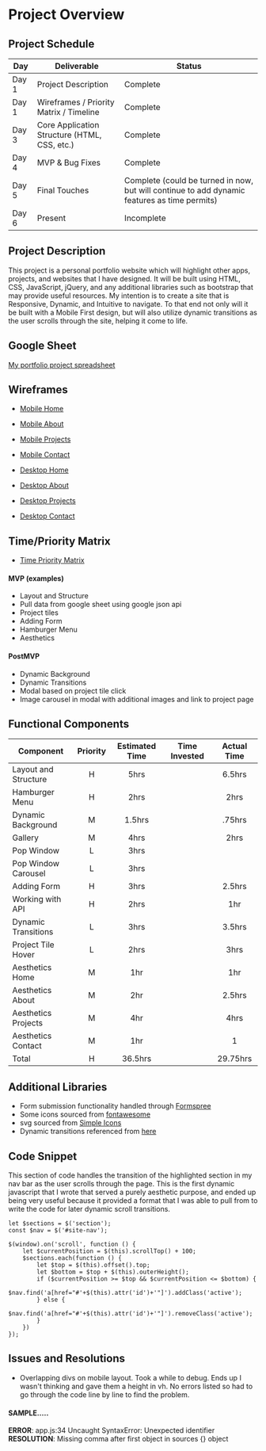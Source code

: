 # Project Overview

## Project Schedule

|  Day | Deliverable | Status
|---|---| ---|
|Day 1| Project Description | Complete
|Day 1| Wireframes / Priority Matrix / Timeline | Complete
|Day 3| Core Application Structure (HTML, CSS, etc.) | Complete
|Day 4| MVP & Bug Fixes | Complete
|Day 5| Final Touches | Complete (could be turned in now, but will continue to add dynamic features as time permits)
|Day 6| Present | Incomplete


## Project Description

This project is a personal portfolio website which will highlight other apps, projects, and websites that I have designed. It will be built using HTML, CSS, JavaScript, jQuery, and any additional libraries such as bootstrap that may provide useful resources. My intention is to create a site that is Responsive, Dynamic, and Intuitive to navigate. To that end not only will it be built with a Mobile First design, but will also utilize dynamic transitions as the user scrolls through the site, helping it come to life.

## Google Sheet

[My portfolio project spreadsheet](https://docs.google.com/spreadsheets/d/1_ZuE250yX7bWNFs82cpKnCjxh0b6CUx40Kf40geVfdY/edit#gid=0) 

## Wireframes

- [Mobile Home](https://res.cloudinary.com/bcantello/image/upload/v1583622741/MobileHome_iay4el.png)
- [Mobile About](https://res.cloudinary.com/bcantello/image/upload/v1583622741/MobileAbout_nbrunp.png)
- [Mobile Projects](https://res.cloudinary.com/bcantello/image/upload/v1583622741/MobileProjects_nkcz4e.png)
- [Mobile Contact](https://res.cloudinary.com/bcantello/image/upload/v1583622741/MobileContact_woll7g.png)

- [Desktop Home](https://res.cloudinary.com/bcantello/image/upload/v1583637979/DesktopHome_akpdyd.png)
- [Desktop About](https://res.cloudinary.com/bcantello/image/upload/v1583637979/DesktopAbout_i30nnk.png)
- [Desktop Projects](https://res.cloudinary.com/bcantello/image/upload/v1583637979/DesktopProjects_lu8vmg.png)
- [Desktop Contact](https://res.cloudinary.com/bcantello/image/upload/v1583637979/DesktopContact_tcrijq.png)

## Time/Priority Matrix 

- [Time Priority Matrix](https://res.cloudinary.com/bcantello/image/upload/v1583717896/TimePriorityMatrix_gcvqdf.png)

#### MVP (examples)

- Layout and Structure
- Pull data from google sheet using google json api
- Project tiles
- Adding Form
- Hamburger Menu
- Aesthetics

#### PostMVP 

- Dynamic Background
- Dynamic Transitions
- Modal based on project tile click
- Image carousel in modal with additional images and link to project page  

## Functional Components

| Component | Priority | Estimated Time | Time Invested | Actual Time |
| --- | :---: |  :---: | :---: | :---: |
| Layout and Structure | H | 5hrs |  | 6.5hrs |
| Hamburger Menu | H | 2hrs|  | 2hrs |
| Dynamic Background | M | 1.5hrs|  | .75hrs |
| Gallery | M | 4hrs|  | 2hrs |
| Pop Window | L | 3hrs|  |  |
| Pop Window Carousel | L | 3hrs|  |  |
| Adding Form | H | 3hrs|  | 2.5hrs |
| Working with API | H | 2hrs|  | 1hr |
| Dynamic Transitions | L | 3hrs|  | 3.5hrs |
| Project Tile Hover | L | 2hrs|  | 3hrs |
| Aesthetics Home | M | 1hr |  | 1hr |
| Aesthetics About | M | 2hr |  | 2.5hrs |
| Aesthetics Projects | M | 4hr |  | 4hrs |
| Aesthetics Contact | M | 1hr |  | 1 |
| Total | H | 36.5hrs |  | 29.75hrs |

## Additional Libraries
 - Form submission functionality handled through [Formspree](https://formspree.io/)
 - Some icons sourced from [fontawesome](https://fontawesome.com/icons?d=gallery&m=free)
 - svg sourced from [Simple Icons](https://simpleicons.org/)
 - Dynamic transitions referenced from [here](https://www.sitepoint.com/scroll-based-animations-jquery-css3/)

## Code Snippet

This section of code handles the transition of the highlighted section in my nav bar as the user scrolls through
the page. This is the first dynamic javascript that I wrote that served a purely aesthetic purpose, and ended up being
very useful because it provided a format that I was able to pull from to write the code for later dynamic scroll
transitions.  

```
let $sections = $('section');
const $nav = $('#site-nav');

$(window).on('scroll', function () {
    let $currentPosition = $(this).scrollTop() + 100;
    $sections.each(function () {
        let $top = $(this).offset().top;
        let $bottom = $top + $(this).outerHeight();
        if ($currentPosition >= $top && $currentPosition <= $bottom) {
            $nav.find('a[href="#'+$(this).attr('id')+'"]').addClass('active');
        } else {
            $nav.find('a[href="#'+$(this).attr('id')+'"]').removeClass('active');
        }
    })
});
```

## Issues and Resolutions

- Overlapping divs on mobile layout. Took a while to debug. Ends up I wasn't thinking and gave them a height in vh. 
No errors listed so had to go through the code line by line to find the problem.

#### SAMPLE.....
**ERROR**: app.js:34 Uncaught SyntaxError: Unexpected identifier                                
**RESOLUTION**: Missing comma after first object in sources {} object
